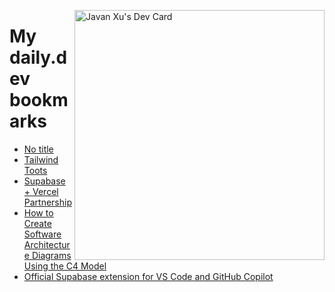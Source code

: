 
<a href="https://app.daily.dev/JavanXU"><img align="right" src="https://api.daily.dev/devcards/e45a150971844cd6959a94bb94e861ea.png?r=quw" width="400" alt="Javan Xu's Dev Card"/></a>

# My daily.dev bookmarks
<!-- daily.dev BOOKMARKS:START -->
- [No title](https://app.daily.dev/posts/YQ9a2LD9t?utm_source=rss&utm_medium=bookmarks&utm_campaign=6ueXw3FRNQzpNtewCDbI6)
- [Tailwind Toots](https://app.daily.dev/posts/sWv64bfBN?utm_source=rss&utm_medium=bookmarks&utm_campaign=6ueXw3FRNQzpNtewCDbI6)
- [Supabase + Vercel Partnership](https://app.daily.dev/posts/ioz3T9Np5?utm_source=rss&utm_medium=bookmarks&utm_campaign=6ueXw3FRNQzpNtewCDbI6)
- [How to Create Software Architecture Diagrams Using the C4 Model](https://app.daily.dev/posts/bgypRAZxw?utm_source=rss&utm_medium=bookmarks&utm_campaign=6ueXw3FRNQzpNtewCDbI6)
- [Official Supabase extension for VS Code and GitHub Copilot](https://app.daily.dev/posts/APjTVPzpz?utm_source=rss&utm_medium=bookmarks&utm_campaign=6ueXw3FRNQzpNtewCDbI6)
<!-- daily.dev BOOKMARKS:END -->
